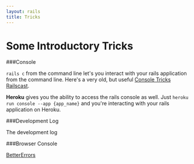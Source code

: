 ```yaml
---
layout: rails
title: Tricks
---
```


Some Introductory Tricks
===

###Console

`rails c` from the command line let's you interact with your rails application from the command line. Here's a very old, but useful [Console Tricks Railscast](http://railscasts.com/episodes/48-console-tricks).

**Heroku** gives you the ability to access the rails console as well.  Just `heroku run console --app {app_name}` and you're interacting with your rails application on Heroku.

###Development Log

The development log

###Browser Console

[BetterErrors](http://railscasts.com/episodes/402-better-errors-railspanel)
